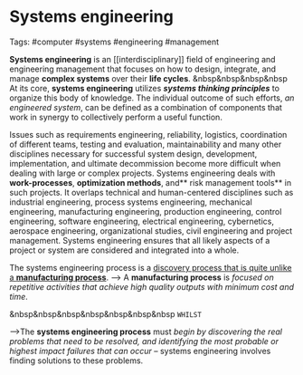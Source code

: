 # Systems engineering 

Tags: #computer #systems #engineering #management 

**Systems engineering** is an [[interdisciplinary]] field of engineering and engineering management that focuses on how to design, integrate, and manage **complex systems** over their **life cycles**.
&nbsp&nbsp&nbsp&nbsp At its core, **systems engineering** utilizes **_systems thinking principles_** to organize this body of knowledge. The individual outcome of such efforts, *an engineered system*, can be defined as a combination of components that work in synergy to collectively perform a useful function.

Issues such as requirements engineering, reliability, logistics, coordination of different teams, testing and evaluation, maintainability and many other disciplines necessary for successful system design, development, implementation, and ultimate decommission become more difficult when dealing with large or complex projects. 
Systems engineering deals with **work-processes**, **optimization methods**, and** risk management tools** in such projects. It overlaps technical and human-centered disciplines such as industrial engineering, process systems engineering, mechanical engineering, manufacturing engineering, production engineering, control engineering, software engineering, electrical engineering, cybernetics, aerospace engineering, organizational studies, civil engineering and project management. Systems engineering ensures that all likely aspects of a project or system are considered and integrated into a whole.

The systems engineering process is a <u>discovery process that is quite unlike a **manufacturing process**</u>. 
--> A **manufacturing process** is _focused on repetitive activities that achieve high quality outputs with minimum cost and time_.

&nbsp&nbsp&nbsp&nbsp&nbsp&nbsp&nbsp ``` WHILST ```

-->The **systems engineering process** must _begin by discovering the real problems that need to be resolved, and identifying the most probable or highest impact failures that can occur_ – systems engineering involves finding solutions to these problems. 